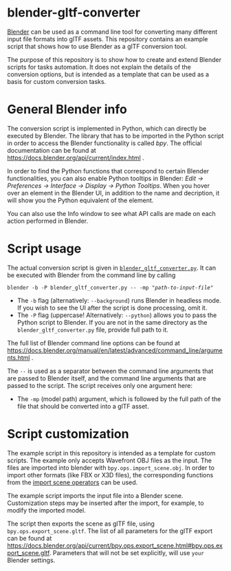 # blender-gltf-converter

[Blender](https://www.blender.org/) can be used as a command line tool for converting many different input file formats into glTF assets. This repository contains an example script that shows how to use Blender as a glTF conversion tool. 

The purpose of this repository is to show how to create and extend Blender scripts for tasks automation. It does not explain the details of the conversion options, but is intended as a template that can be used as a basis for custom conversion tasks.

# General Blender info

The conversion script is implemented in Python, which can directly be executed by Blender. The library that has to be imported in the Python script in order to access the Blender functionality is called _bpy_. The official documentation can be found at https://docs.blender.org/api/current/index.html .

In order to find the Python functions that correspond to certain Blender functionalities, you can also enable Python tooltips in Blender: _Edit -> Preferences -> Interface -> Display -> Python Tooltips_. When you hover over an element in the Blender UI, in addition to the name and decription, it will show you the Python equivalent of the element. 

You can also use the Info window to see what API calls are made on each action performed in Blender.

# Script usage

The actual conversion script is given in [`blender_gltf_converter.py`](blender_gltf_converter.py). It can be executed with Blender from the command line by calling

`blender -b -P blender_gltf_converter.py -- -mp `*`"path-to-input-file"`*

- The `-b` flag (alternatively: `--background`) runs Blender in headless mode. If you wish to see the UI after the script is done processing, omit it.
- The `-P` flag (uppercase! Alternatively: `--python`) allows you to pass the Python script to Blender. If you are not in the same directory as the `blender_gltf_converter.py` file, provide full path to it.

The full list of Blender command line options can be found at https://docs.blender.org/manual/en/latest/advanced/command_line/arguments.html . 

The `--` is used as a separator between the command line arguments that are passed to Blender itself, and the command line arguments that are passed to the script. The script receives only one argument here: 

- The `-mp` (model path) argument, which is followed by the full path of the file that should be converted into a glTF asset.

# Script customization

The example script in this repository is intended as a template for custom scripts. The example only accepts Wavefront OBJ files as the input. The files are imported into blender with `bpy.ops.import_scene.obj`. In order to import other formats (like FBX or X3D files), the corresponding functions from the [import scene operators](https://docs.blender.org/api/current/bpy.ops.import_scene.html) can be used.

The example script imports the input file into a Blender scene. Customization steps may be inserted after the import, for example, to modify the imported model. 

The script then exports the scene as glTF file, using `bpy.ops.export_scene.gltf`. The list of all parameters for the 
glTF export can be found at https://docs.blender.org/api/current/bpy.ops.export_scene.html#bpy.ops.export_scene.gltf.
Parameters that will not be set explicitly, will use `your` Blender settings.